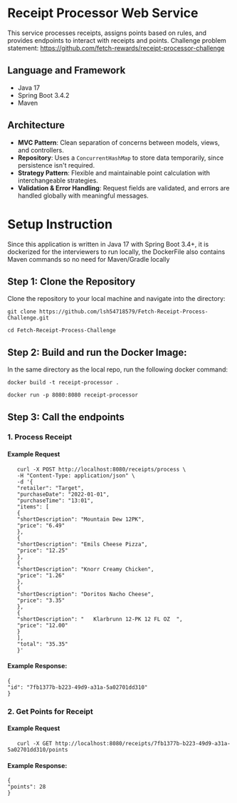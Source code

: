 # Receipt Processor Web Service
This service processes receipts, assigns points based on rules, and provides endpoints to interact with receipts and points.
Challenge problem statement: https://github.com/fetch-rewards/receipt-processor-challenge

## Language and Framework
- Java 17
- Spring Boot 3.4.2
- Maven

## Architecture

- **MVC Pattern**: Clean separation of concerns between models, views, and controllers.
- **Repository**: Uses a `ConcurrentHashMap` to store data temporarily, since persistence isn't required.
- **Strategy Pattern**: Flexible and maintainable point calculation with interchangeable strategies.
- **Validation & Error Handling**: Request fields are validated, and errors are handled globally with meaningful messages.


# Setup Instruction
Since this application is written in Java 17 with Spring Boot 3.4+, it is dockerized for the interviewers to run locally, the DockerFile also contains Maven commands so no need for Maven/Gradle locally

## Step 1: Clone the Repository

Clone the repository to your local machine and navigate into the directory:
````
git clone https://github.com/lsh54718579/Fetch-Receipt-Process-Challenge.git
````
````
cd Fetch-Receipt-Process-Challenge
````
## Step 2: Build and run the Docker Image:
In the same directory as the local repo, run the following docker command:
````
docker build -t receipt-processor .
````
````
docker run -p 8080:8080 receipt-processor
````

## Step 3: Call the endpoints 
### 1. Process Receipt 
#### Example Request
````
   curl -X POST http://localhost:8080/receipts/process \
   -H "Content-Type: application/json" \
   -d '{
   "retailer": "Target",
   "purchaseDate": "2022-01-01",
   "purchaseTime": "13:01",
   "items": [
   {
   "shortDescription": "Mountain Dew 12PK",
   "price": "6.49"
   },
   {
   "shortDescription": "Emils Cheese Pizza",
   "price": "12.25"
   },
   {
   "shortDescription": "Knorr Creamy Chicken",
   "price": "1.26"
   },
   {
   "shortDescription": "Doritos Nacho Cheese",
   "price": "3.35"
   },
   {
   "shortDescription": "   Klarbrunn 12-PK 12 FL OZ  ",
   "price": "12.00"
   }
   ],
   "total": "35.35"
   }'
````

#### Example Response: 
````
{
"id": "7fb1377b-b223-49d9-a31a-5a02701dd310"
}
````

### 2. Get Points for Receipt
#### Example Request
````
   curl -X GET http://localhost:8080/receipts/7fb1377b-b223-49d9-a31a-5a02701dd310/points
````
#### Example Response:
````
{
"points": 28
}
````

